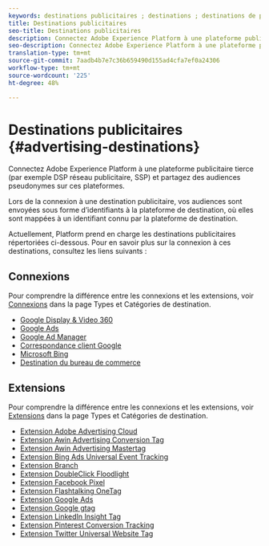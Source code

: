 ```yaml
---
keywords: destinations publicitaires ; destinations ; destinations de plateforme
title: Destinations publicitaires
seo-title: Destinations publicitaires
description: Connectez Adobe Experience Platform à une plateforme publicitaire tierce (par exemple DSP réseau publicitaire, SSP) et partagez des audiences pseudonymes sur ces plateformes.
seo-description: Connectez Adobe Experience Platform à une plateforme publicitaire tierce (par exemple DSP réseau publicitaire, SSP) et partagez des audiences pseudonymes sur ces plateformes.
translation-type: tm+mt
source-git-commit: 7aadb4b7e7c36b659490d155ad4cfa7ef0a24306
workflow-type: tm+mt
source-wordcount: '225'
ht-degree: 48%

---
```



# Destinations publicitaires {#advertising-destinations}

Connectez Adobe Experience Platform à une plateforme publicitaire tierce (par exemple DSP réseau publicitaire, SSP) et partagez des audiences pseudonymes sur ces plateformes.

Lors de la connexion à une destination publicitaire, vos audiences sont envoyées sous forme d’identifiants à la plateforme de destination, où elles sont mappées à un identifiant connu par la plateforme de destination.

Actuellement, Platform prend en charge les destinations publicitaires répertoriées ci-dessous. Pour en savoir plus sur la connexion à ces destinations, consultez les liens suivants :

## Connexions

Pour comprendre la différence entre les connexions et les extensions, voir [Connexions](../../destination-types.md#connections) dans la page Types et Catégories de destination.

- [Google Display &amp; Video 360](./google-dv360.md)
- [Google Ads](./google-ads-destination.md)
- [Google Ad Manager](./google-ad-manager.md)
- [Correspondance client Google](./google-customer-match.md)
- [Microsoft Bing](./bing.md)
- [Destination du bureau de commerce](./tradedesk.md)

## Extensions

Pour comprendre la différence entre les connexions et les extensions, voir [Extensions](../../destination-types.md#extensions) dans la page Types et Catégories de destination.

- [Extension Adobe Advertising Cloud](./adobe-advertising-cloud.md)
- [Extension Awin Advertising Conversion Tag](./awin-conversiontag.md)
- [Extension Awin Advertising Mastertag](./awin-mastertag.md)
- [Extension Bing Ads Universal Event Tracking](./bing-ads.md)
- [Extension Branch](./branch.md)
- [Extension DoubleClick Floodlight](./doubleclick-floodlight.md)
- [Extension Facebook Pixel](./facebook-pixel.md)
- [Extension Flashtalking OneTag](./flashtalking.md)
- [Extension Google Ads](./google-ads-extension.md)
- [Extension Google gtag](./gtag-advertising.md)
- [Extension LinkedIn Insight Tag](./linkedin.md)
- [Extension Pinterest Conversion Tracking](./pinterest.md)
- [Extension Twitter Universal Website Tag](./twitter-uwt.md)